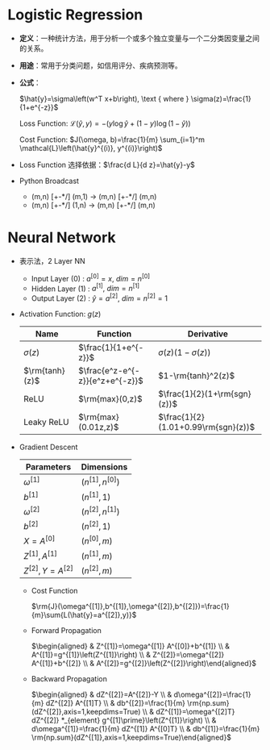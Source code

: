 # Logistic Regression

- **定义**：一种统计方法，用于分析一个或多个独立变量与一个二分类因变量之间的关系。

- **用途**：常用于分类问题，如信用评分、疾病预测等。

- **公式**：

  $\hat{y}=\sigma\left(w^T x+b\right), \text { where } \sigma(z)=\frac{1}{1+e^{-z}}$
  
  Loss Function: $\mathcal{L}(\hat{y}, y)=-(y \log \hat{y}+(1-y) \log (1-\hat{y}))$
  
  Cost Function: $J(\omega, b)=\frac{1}{m} \sum_{i=1}^m \mathcal{L}\left(\hat{y}^{(i)}, y^{(i)}\right)$

- Loss Function 选择依据：$\frac{d L}{d z}=\hat{y}-y$

- Python Broadcast
  - (m,n) [+-\*/] (m,1) → (m,n) [+-\*/] (m,n)
  - (m,n) [+-\*/] (1,n) → (m,n) [+-\*/] (m,n)



# Neural Network

- 表示法，2 Layer NN
  - Input Layer (0) : $a^{[0]}=x,\ dim=n^{[0]}$
  - Hidden Layer (1) : $a^{[1]},\ dim=n^{[1]}$
  - Output Layer (2) : $\hat{y}=a^{[2]},\ dim=n^{[2]}=1$
- Activation Function: $g(z)$

    | Name           | Function                        | Derivative                          |
    | -------------- | ------------------------------- | ----------------------------------- |
    | $\sigma(z)$    | $\frac{1}{1+e^{-z}}$            | $\sigma(z)(1-\sigma(z))$            |
    | $\rm{tanh}(z)$ | $\frac{e^z-e^{-z}}{e^z+e^{-z}}$ | $1-\rm{tanh}^2(z)$                  |
    | ReLU           | $\rm{max}(0,z)$                 | $\frac{1}{2}(1+\rm{sgn}(z))$        |
    | Leaky ReLU     | $\rm{max}(0.01z,z)$             | $\frac{1}{2}(1.01+0.99\rm{sgn}(z))$ |

- Gradient Descent

  | Parameters          | Dimensions          |
  | ------------------- | ------------------- |
  | $\omega^{[1]}$      | $(n^{[1]},n^{[0]})$ |
  | $b^{[1]}$           | $(n^{[1]},1)$       |
  | $\omega^{[2]}$      | $(n^{[2]},n^{[1]})$ |
  | $b^{[2]}$           | $(n^{[2]},1)$       |
  | $X=A^{[0]}$         | $(n^{[0]},m)$       |
  | $Z^{[1]},A^{[1]}$   | $(n^{[1]},m)$       |
  | $Z^{[2]},Y=A^{[2]}$ | $(n^{[2]},m)$       |

  - Cost Function

    $\rm{J}(\omega^{[1]},b^{[1]},\omega^{[2]},b^{[2]})=\frac{1}{m}\sum{L(\hat{y}=a^{[2]},y)}$

  - Forward Propagation

    $\begin{aligned} & Z^{[1]}=\omega^{[1]} A^{[0]}+b^{[1]} \\ & A^{[1]}=g^{[1]}\left(Z^{[1]}\right) \\ & Z^{[2]}=\omega^{[2]} A^{[1]}+b^{[2]} \\ & A^{[2]}=g^{[2]}\left(Z^{[2]}\right)\end{aligned}$

  - Backward Propagation

    $\begin{aligned} & dZ^{[2]}=A^{[2]}-Y \\ & d\omega^{[2]}=\frac{1}{m} dZ^{[2]} A^{[1]T} \\ & db^{[2]}=\frac{1}{m} \rm{np.sum}(dZ^{[2]},axis=1,keepdims=True) \\ & dZ^{[1]}=\omega^{[2]T} dZ^{[2]} *_{element} g^{[1]\prime}\left(Z^{[1]}\right) \\ & d\omega^{[1]}=\frac{1}{m} dZ^{[1]} A^{[0]T} \\ & db^{[1]}=\frac{1}{m} \rm{np.sum}(dZ^{[1]},axis=1,keepdims=True)\end{aligned}$
